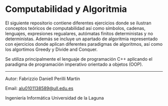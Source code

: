 # Computabilidad y Algoritmia

El siguiente repositorio contiene diferentes ejercicios donde se ilustran conceptos teóricos de computabilidad así como símbolos, cadenas, lenguajes, expresiones regualares, autómatas finitos deterministas y no deterministas. Además se incluye un apartado de algoritmia representado con ejercicios donde aplican diferentes paradigmas de algoritmos, así como los algortimos Greedy y Divide and Conquer. 

Se utiliza principalmente el lenguaje de programación C++ aplicando el paradigma de programación imperativo orientado a objetos (OOP). 

---

Autor: Fabrizzio Daniell Perilli Martin

Email: alu0101138589@ull.edu.es

Ingeniería Informática Universidad de la Laguna
